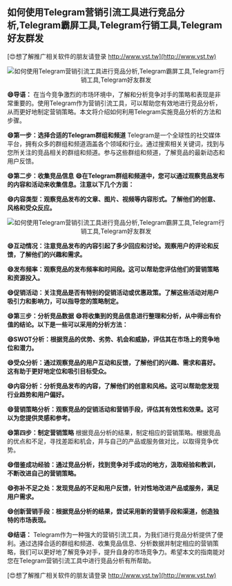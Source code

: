 ## **如何使用Telegram营销引流工具进行竞品分析,Telegram霸屏工具,Telegram行销工具,Telegram好友群发**

[😍想了解推广相关软件的朋友请登录 http://www.vst.tw](http://www.vst.tw)

 <center><img src="https://vst.tw/MP4/tuiguang/png/7.png" alt="如何使用Telegram营销引流工具进行竞品分析,Telegram霸屏工具,Telegram行销工具,Telegram好友群发"></center>

**😄导语：**
在当今竞争激烈的市场环境中，了解和分析竞争对手的策略和表现是非常重要的。使用Telegram作为营销引流工具，可以帮助您有效地进行竞品分析，从而更好地制定营销策略。本文将介绍如何利用Telegram实施竞品分析的方法和步骤。

**😄第一步：选择合适的Telegram群组和频道**
Telegram是一个全球性的社交媒体平台，拥有众多的群组和频道涵盖各个领域和行业。通过搜索相关关键词，找到与您所关注的竞品相关的群组和频道。参与这些群组和频道，了解竞品的最新动态和用户反馈。

**😄第二步：收集竞品信息**
**😄在Telegram群组和频道中，您可以通过观察竞品发布的内容和活动来收集信息。注意以下几个方面：**

**😄内容类型：观察竞品发布的文章、图片、视频等内容形式。了解他们的创意、风格和受众反应。**

 <center><img src="https://vst.tw/MP4/tuiguang/png/5.png" alt="如何使用Telegram营销引流工具进行竞品分析,Telegram霸屏工具,Telegram行销工具,Telegram好友群发"></center>

**😄互动情况：注意竞品发布的内容引起了多少回应和讨论。观察用户的评论和反馈，了解他们的兴趣和需求。**

**😄发布频率：观察竞品的发布频率和时间段。这可以帮助您评估他们的营销策略和资源投入。**

**😄促销活动：关注竞品是否有特别的促销活动或优惠政策。了解这些活动对用户吸引力和影响力，可以指导您的策略制定。**

**😄第三步：分析竞品数据**
**😄将收集到的竞品信息进行整理和分析，从中得出有价值的结论。以下是一些可以采用的分析方法：**

**😄SWOT分析：根据竞品的优势、劣势、机会和威胁，评估其在市场上的竞争地位和潜力。**

**😄受众分析：通过观察竞品的用户互动和反馈，了解他们的兴趣、需求和喜好。这有助于更好地定位和吸引目标受众。**

**😄内容分析：分析竞品发布的内容，了解他们的创意和风格。这可以帮助您发现行业趋势和用户偏好。**

**😄营销策略分析：观察竞品的促销活动和营销手段，评估其有效性和效果。这可以为您提供灵感和参考。**

**😄第四步：制定营销策略**
根据竞品分析的结果，制定相应的营销策略。根据竞品的优点和不足，寻找差距和机会，并与自己的产品或服务做对比，以取得竞争优势。

**😄借鉴成功经验：通过竞品分析，找到竞争对手成功的地方，汲取经验和教训，不断改进自己的营销策略。**

**😄弥补不足之处：发现竞品的不足和用户反馈，针对性地改进产品或服务，满足用户需求。**

**😄创新营销手段：根据竞品分析的结果，尝试采用新的营销手段和渠道，创造独特的市场表现。**

**😄结语：**
Telegram作为一种强大的营销引流工具，为我们进行竞品分析提供了便利。通过选择合适的群组和频道、收集竞品信息、分析数据并制定相应的营销策略，我们可以更好地了解竞争对手，提升自身的市场竞争力。希望本文的指南能对您在Telegram营销引流工具中进行竞品分析有所帮助。

[😍想了解推广相关软件的朋友请登录 http://www.vst.tw](http://www.vst.tw)



